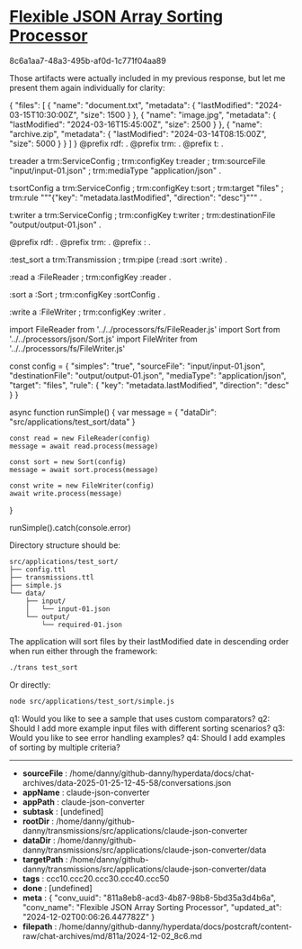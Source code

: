 # [Flexible JSON Array Sorting Processor](https://claude.ai/chat/811a8eb8-acd3-4b87-98b8-5bd35a3d4b6a)

8c6a1aa7-48a3-495b-af0d-1c771f04aa89

 Those artifacts were actually included in my previous response, but let me present them again individually for clarity:

<antArtifact identifier="test-sort-input" type="application/vnd.ant.code" language="json" title="Test Sort Input File">
{
    "files": [
        {
            "name": "document.txt",
            "metadata": {
                "lastModified": "2024-03-15T10:30:00Z",
                "size": 1500
            }
        },
        {
            "name": "image.jpg",
            "metadata": {
                "lastModified": "2024-03-16T15:45:00Z",
                "size": 2500
            }
        },
        {
            "name": "archive.zip",
            "metadata": {
                "lastModified": "2024-03-14T08:15:00Z",
                "size": 5000
            }
        }
    ]
}
</antArtifact>

<antArtifact identifier="test-sort-config" type="application/vnd.ant.code" language="turtle" title="Test Sort Config">
@prefix rdf: <http://www.w3.org/1999/02/22-rdf-syntax-ns#> .
@prefix trm: <http://purl.org/stuff/transmission/> .
@prefix t: <http://hyperdata.it/transmissions/> .

t:reader a trm:ServiceConfig ;
    trm:configKey t:reader ;
    trm:sourceFile "input/input-01.json" ;
    trm:mediaType "application/json" .

t:sortConfig a trm:ServiceConfig ;
    trm:configKey t:sort ;
    trm:target "files" ;
    trm:rule """{"key": "metadata.lastModified", "direction": "desc"}""" .

t:writer a trm:ServiceConfig ;
    trm:configKey t:writer ;
    trm:destinationFile "output/output-01.json" .
</antArtifact>

<antArtifact identifier="test-sort-transmission" type="application/vnd.ant.code" language="turtle" title="Test Sort Transmission">
@prefix rdf: <http://www.w3.org/1999/02/22-rdf-syntax-ns#> .
@prefix trm: <http://purl.org/stuff/transmission/> .
@prefix : <http://hyperdata.it/transmissions/> .

:test_sort a trm:Transmission ;
    trm:pipe (:read :sort :write) .

:read a :FileReader ;
    trm:configKey :reader .

:sort a :Sort ;
    trm:configKey :sortConfig .

:write a :FileWriter ;
    trm:configKey :writer .
</antArtifact>

<antArtifact identifier="test-sort-simple" type="application/vnd.ant.code" language="javascript" title="Simple Direct Implementation">
import FileReader from '../../processors/fs/FileReader.js'
import Sort from '../../processors/json/Sort.js'
import FileWriter from '../../processors/fs/FileWriter.js'

const config = {
    "simples": "true",
    "sourceFile": "input/input-01.json",
    "destinationFile": "output/output-01.json",
    "mediaType": "application/json",
    "target": "files",
    "rule": {
        "key": "metadata.lastModified",
        "direction": "desc"
    }
}

async function runSimple() {
    var message = { "dataDir": "src/applications/test_sort/data" }

    const read = new FileReader(config)
    message = await read.process(message)

    const sort = new Sort(config)
    message = await sort.process(message)

    const write = new FileWriter(config)
    await write.process(message)
}

runSimple().catch(console.error)
</antArtifact>

Directory structure should be:

```
src/applications/test_sort/
├── config.ttl
├── transmissions.ttl
├── simple.js
└── data/
    ├── input/
    │   └── input-01.json
    └── output/
        └── required-01.json
```

The application will sort files by their lastModified date in descending order when run either through the framework:
```bash
./trans test_sort
```

Or directly:
```bash
node src/applications/test_sort/simple.js
```

q1: Would you like to see a sample that uses custom comparators?
q2: Should I add more example input files with different sorting scenarios?
q3: Would you like to see error handling examples?
q4: Should I add examples of sorting by multiple criteria?

---

* **sourceFile** : /home/danny/github-danny/hyperdata/docs/chat-archives/data-2025-01-25-12-45-58/conversations.json
* **appName** : claude-json-converter
* **appPath** : claude-json-converter
* **subtask** : [undefined]
* **rootDir** : /home/danny/github-danny/transmissions/src/applications/claude-json-converter
* **dataDir** : /home/danny/github-danny/transmissions/src/applications/claude-json-converter/data
* **targetPath** : /home/danny/github-danny/transmissions/src/applications/claude-json-converter/data
* **tags** : ccc10.ccc20.ccc30.ccc40.ccc50
* **done** : [undefined]
* **meta** : {
  "conv_uuid": "811a8eb8-acd3-4b87-98b8-5bd35a3d4b6a",
  "conv_name": "Flexible JSON Array Sorting Processor",
  "updated_at": "2024-12-02T00:06:26.447782Z"
}
* **filepath** : /home/danny/github-danny/hyperdata/docs/postcraft/content-raw/chat-archives/md/811a/2024-12-02_8c6.md